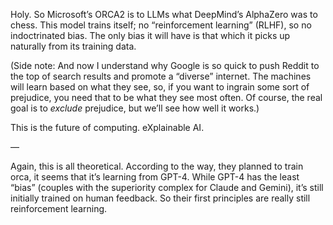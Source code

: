 Holy. So Microsoft’s ORCA2 is to LLMs what DeepMind’s AlphaZero was to chess. This model trains itself; no “reinforcement learning” (RLHF), so no indoctrinated bias. The only bias it will have is that which it picks up naturally from its training data.

(Side note: And now I understand why Google is so quick to push Reddit to the top of search results and promote a “diverse” internet. The machines will learn based on what they see, so, if you want to ingrain some sort of prejudice, you need that to be what they see most often. Of course, the real goal is to *exclude* prejudice, but we’ll see how well it works.)

This is the future of computing. eXplainable AI.

—

Again, this is all theoretical. According to the way, they planned to train orca, it seems that it’s learning from GPT-4. While GPT-4 has the least “bias” (couples with the superiority complex for Claude and Gemini), it’s still initially trained on human feedback. So their first principles are really still reinforcement learning. 